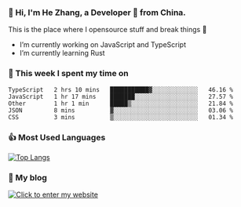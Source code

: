 ### 👋 Hi, I'm He Zhang, a Developer 🚀 from China.

This is the place where I opensource stuff and break things :rofl:

- I’m currently working on JavaScript and TypeScript
- I’m currently learning Rust

### 💪 This week I spent my time on 
<!--START_SECTION:waka-->

```text
TypeScript   2 hrs 10 mins   ███████████▓░░░░░░░░░░░░░   46.16 %
JavaScript   1 hr 17 mins    ███████░░░░░░░░░░░░░░░░░░   27.57 %
Other        1 hr 1 min      █████▒░░░░░░░░░░░░░░░░░░░   21.84 %
JSON         8 mins          ▓░░░░░░░░░░░░░░░░░░░░░░░░   03.06 %
CSS          3 mins          ▒░░░░░░░░░░░░░░░░░░░░░░░░   01.34 %
```

<!--END_SECTION:waka-->

### 👍 Most Used Languages
[![Top Langs](https://github-readme-stats.vercel.app/api/top-langs/?username=zhanghecool&layout=compact)](https://zhanghe.cool)

### 🌈 My blog 
[![Click to enter my website](https://cdn.jsdelivr.net/gh/zhanghecool/assets/images/gif/zhanghecools.gif)](https://zhanghe.cool)
